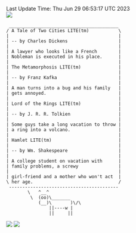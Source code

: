 Last Update Time: 
Thu Jun 29 06:53:17 UTC 2023
<br>![](https://img.shields.io/badge/%E5%A4%A7%E5%AE%B6-%E5%AE%89%E5%AE%89-green)<br>
```
 _________________________________________
/ A Tale of Two Cities LITE(tm)           \
|                                         |
| -- by Charles Dickens                   |
|                                         |
| A lawyer who looks like a French        |
| Nobleman is executed in his place.      |
|                                         |
| The Metamorphosis LITE(tm)              |
|                                         |
| -- by Franz Kafka                       |
|                                         |
| A man turns into a bug and his family   |
| gets annoyed.                           |
|                                         |
| Lord of the Rings LITE(tm)              |
|                                         |
| -- by J. R. R. Tolkien                  |
|                                         |
| Some guys take a long vacation to throw |
| a ring into a volcano.                  |
|                                         |
| Hamlet LITE(tm)                         |
|                                         |
| -- by Wm. Shakespeare                   |
|                                         |
| A college student on vacation with      |
| family problems, a screwy               |
|                                         |
| girl-friend and a mother who won't act  |
\ her age.                                /
 -----------------------------------------
        \   ^__^
         \  (oo)\_______
            (__)\       )\/\
                ||----w |
                ||     ||
```
![](https://github-readme-stats.vercel.app/api?username=chenlitw)
![](https://github-readme-stats.vercel.app/api/top-langs/?username=chenlitw)
